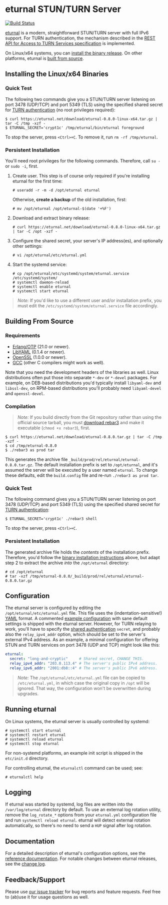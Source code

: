# eturnal STUN/TURN Server

[![Build Status](https://travis-ci.org/processone/eturnal.svg?branch=master)](https://travis-ci.org/processone/eturnal)

[eturnal][1] is a modern, straightforward STUN/TURN server with full IPv6
support. For TURN authentication, the mechanism described in the [REST API for
Access to TURN Services specification][2] is implemented.

On Linux/x64 systems, you can [install the binary
release](#persistent-installation). On other platforms, eturnal is [built from
source](#building-from-source).

## Installing the Linux/x64 Binaries

### Quick Test

The following two commands give you a STUN/TURN server listening on port 3478
(UDP/TCP) and port 5349 (TLS) using the specified shared secret for [TURN
authentication][2] (no root privileges required):

    $ curl https://eturnal.net/download/eturnal-0.8.0-linux-x64.tar.gz | tar -C /tmp -xzf -
    $ ETURNAL_SECRET='crypt1c' /tmp/eturnal/bin/eturnal foreground

To stop the server, press `<Ctrl>+C`. To remove it, run `rm -rf /tmp/eturnal`.

### Persistent Installation

You'll need root privileges for the following commands. Therefore, call `su -`
or `sudo -i`, first.

1.  Create user. This step is of course only required if you're installing
    eturnal for the first time:

        # useradd -r -m -d /opt/eturnal eturnal

    Otherwise, **create a backup** of the old installation, first:

        # mv /opt/eturnal /opt/eturnal-$(date '+%F')

2.  Download and extract binary release:

        # curl https://eturnal.net/download/eturnal-0.8.0-linux-x64.tar.gz | tar -C /opt -xzf -

3.  Configure the shared secret, your server's IP address(es), and optionally
    other settings:

        # vi /opt/eturnal/etc/eturnal.yml

4.  Start the systemd service:

        # cp /opt/eturnal/etc/systemd/system/eturnal.service /etc/systemd/system/
        # systemctl daemon-reload
        # systemctl enable eturnal
        # systemctl start eturnal

> _Note:_ If you'd like to use a different user and/or installation prefix, you
> must edit the `/etc/systemd/system/eturnal.service` file accordingly.

## Building From Source

### Requirements

- [Erlang/OTP][3] (21.0 or newer).
- [LibYAML][4] (0.1.4 or newer).
- [OpenSSL][5] (1.0.0 or newer).
- [GCC][6] (other C compilers might work as well).

Note that you need the development headers of the libraries as well. Linux
distributions often put those into separate `*-dev` or `*-devel` packages. For
example, on DEB-based distributions you'd typically install `libyaml-dev` and
`libssl-dev`, on RPM-based distributions you'll probably need `libyaml-devel`
and `openssl-devel`.

### Compilation

> _Note:_ If you build directly from the Git repository rather than using the
> official source tarball, you must [download rebar3][7] and make it executable
> (`chmod +x rebar3`), first.

    $ curl https://eturnal.net/download/eturnal-0.8.0.tar.gz | tar -C /tmp -xzf -
    $ cd /tmp/eturnal-0.8.0
    $ ./rebar3 as prod tar

This generates the archive file `_build/prod/rel/eturnal/eturnal-0.8.0.tar.gz`.
The default installation prefix is set to `/opt/eturnal`, and it's assumed the
server will be executed by a user named `eturnal`. To change these defaults,
edit the `build.config` file and re-run `./rebar3 as prod tar`.

### Quick Test

The following command gives you a STUN/TURN server listening on port 3478
(UDP/TCP) and port 5349 (TLS) using the specified shared secret for [TURN
authentication][2]:

    $ ETURNAL_SECRET='crypt1c' ./rebar3 shell

To stop the server, press `<Ctrl>+C`.

### Persistent Installation

The generated archive file holds the _contents_ of the installation prefix.
Therefore, you'd follow the [binary installation
instructions](#persistent-installation) above, but adapt step 2 to extract the
archive _into_ the `/opt/eturnal` directory:

    # cd /opt/eturnal
    # tar -xzf /tmp/eturnal-0.8.0/_build/prod/rel/eturnal/eturnal-0.8.0.tar.gz

## Configuration

The eturnal server is configured by editing the `/opt/eturnal/etc/eturnal.yml`
file. This file uses the (indentation-sensitive!) [YAML][8] format. A commented
[example configuration][9] with sane default settings is shipped with the
eturnal server. However, for TURN relaying to work, you'll have to specify the
[shared authentication][2] `secret`, and probably also the `relay_ipv4_addr`
option, which should be set to the server's external IPv4 address. As an
example, a minimal configuration for offering STUN and TURN services on port
3478 (UDP and TCP) might look like this:

```yaml
eturnal:
  secret: "long-and-cryptic"     # Shared secret, CHANGE THIS.
  relay_ipv4_addr: "203.0.113.4" # The server's public IPv4 address.
  relay_ipv6_addr: "2001:db8::4" # The server's public IPv6 address.
```

> _Note:_ The `/opt/eturnal/etc/eturnal.yml` file can be copied to
> `/etc/eturnal.yml`, in which case the original copy in `/opt` will be ignored.
> That way, the configuration won't be overwritten during upgrades.

## Running eturnal

On Linux systems, the eturnal server is usually controlled by systemd:

    # systemctl start eturnal
    # systemctl restart eturnal
    # systemctl reload eturnal
    # systemctl stop eturnal

For non-systemd platforms, an example init script is shipped in the `etc/init.d`
directory.

For controlling eturnal, the `eturnalctl` command can be used; see:

    # eturnalctl help

## Logging

If eturnal was started by systemd, log files are written into the
`/var/log/eturnal` directory by default. To use an external log rotation
utility, remove the `log_rotate_*` options from your `eturnal.yml` configuration
file and run `systemctl reload eturnal`. eturnal will detect external rotation
automatically, so there's no need to send a `HUP` signal after log rotation.

## Documentation

For a detailed description of eturnal's configuration options, see the
[reference documentation][10]. For notable changes between eturnal releases, see
the [change log][11].

## Feedback/Support

Please use [our issue tracker][12] for bug reports and feature requests. Feel
free to (ab)use it for usage questions as well.

 [1]: https://eturnal.net/
 [2]: https://tools.ietf.org/html/draft-uberti-behave-turn-rest-00
 [3]: https://www.erlang.org
 [4]: https://pyyaml.org/wiki/LibYAML
 [5]: https://www.openssl.org
 [6]: https://gcc.gnu.org
 [7]: https://github.com/erlang/rebar3/releases/download/3.14.0-rc2/rebar3
 [8]: https://en.wikipedia.org/wiki/YAML
 [9]: https://github.com/processone/eturnal/blob/0.8.0/config/eturnal.yml
[10]: https://eturnal.net/documentation/
[11]: https://github.com/processone/eturnal/blob/0.8.0/CHANGELOG.md
[12]: https://github.com/processone/eturnal/issues
